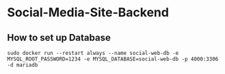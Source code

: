 # Social-Media-Site-Backend


## How to set up Database
```
sudo docker run --restart always --name social-web-db -e MYSQL_ROOT_PASSWORD=1234 -e MYSQL_DATABASE=social-web-db -p 4000:3306 -d mariadb
```
